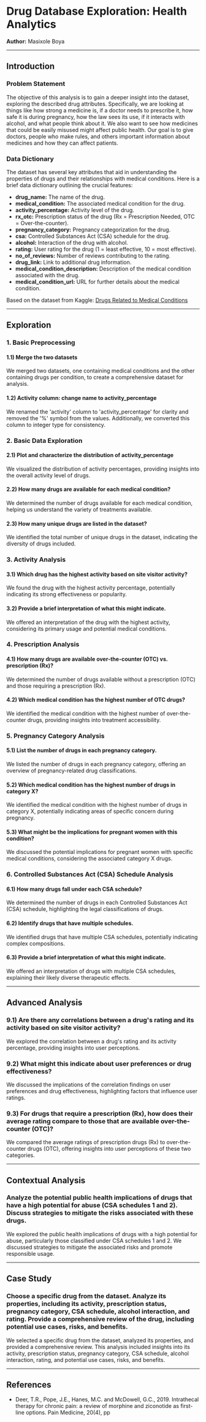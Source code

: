 # Drug Database Exploration: Health Analytics

**Author:** Masixole Boya

---

## Introduction

### Problem Statement

The objective of this analysis is to gain a deeper insight into the dataset, exploring the described drug attributes. Specifically, we are looking at things like how strong a medicine is, if a doctor needs to prescribe it, how safe it is during pregnancy, how the law sees its use, if it interacts with alcohol, and what people think about it. We also want to see how medicines that could be easily misused might affect public health. Our goal is to give doctors, people who make rules, and others important information about medicines and how they can affect patients.

### Data Dictionary

The dataset has several key attributes that aid in understanding the properties of drugs and their relationships with medical conditions. Here is a brief data dictionary outlining the crucial features:

- **drug_name:** The name of the drug.
- **medical_condition:** The associated medical condition for the drug.
- **activity_percentage:** Activity level of the drug.
- **rx_otc:** Prescription status of the drug (Rx = Prescription Needed, OTC = Over-the-counter).
- **pregnancy_category:** Pregnancy categorization for the drug.
- **csa:** Controlled Substances Act (CSA) schedule for the drug.
- **alcohol:** Interaction of the drug with alcohol.
- **rating:** User rating for the drug (1 = least effective, 10 = most effective).
- **no_of_reviews:** Number of reviews contributing to the rating.
- **drug_link:** Link to additional drug information.
- **medical_condition_description:** Description of the medical condition associated with the drug.
- **medical_condition_url:** URL for further details about the medical condition.

Based on the dataset from Kaggle: [Drugs Related to Medical Conditions](https://www.kaggle.com/datasets/jithinanievarghese/drugs-related-to-common-treatments/)

---

## Exploration

### 1. Basic Preprocessing

#### 1.1) Merge the two datasets

We merged two datasets, one containing medical conditions and the other containing drugs per condition, to create a comprehensive dataset for analysis.

#### 1.2) Activity column: change name to activity_percentage

We renamed the 'activity' column to 'activity_percentage' for clarity and removed the '%' symbol from the values. Additionally, we converted this column to integer type for consistency.

### 2. Basic Data Exploration

#### 2.1) Plot and characterize the distribution of activity_percentage

We visualized the distribution of activity percentages, providing insights into the overall activity level of drugs.

#### 2.2) How many drugs are available for each medical condition?

We determined the number of drugs available for each medical condition, helping us understand the variety of treatments available.

#### 2.3) How many unique drugs are listed in the dataset?

We identified the total number of unique drugs in the dataset, indicating the diversity of drugs included.

### 3. Activity Analysis

#### 3.1) Which drug has the highest activity based on site visitor activity?

We found the drug with the highest activity percentage, potentially indicating its strong effectiveness or popularity.

#### 3.2) Provide a brief interpretation of what this might indicate.

We offered an interpretation of the drug with the highest activity, considering its primary usage and potential medical conditions.

### 4. Prescription Analysis

#### 4.1) How many drugs are available over-the-counter (OTC) vs. prescription (Rx)?

We determined the number of drugs available without a prescription (OTC) and those requiring a prescription (Rx).

#### 4.2) Which medical condition has the highest number of OTC drugs?

We identified the medical condition with the highest number of over-the-counter drugs, providing insights into treatment accessibility.

### 5. Pregnancy Category Analysis

#### 5.1) List the number of drugs in each pregnancy category.

We listed the number of drugs in each pregnancy category, offering an overview of pregnancy-related drug classifications.

#### 5.2) Which medical condition has the highest number of drugs in category X?

We identified the medical condition with the highest number of drugs in category X, potentially indicating areas of specific concern during pregnancy.

#### 5.3) What might be the implications for pregnant women with this condition?

We discussed the potential implications for pregnant women with specific medical conditions, considering the associated category X drugs.

### 6. Controlled Substances Act (CSA) Schedule Analysis

#### 6.1) How many drugs fall under each CSA schedule?

We determined the number of drugs in each Controlled Substances Act (CSA) schedule, highlighting the legal classifications of drugs.

#### 6.2) Identify drugs that have multiple schedules.

We identified drugs that have multiple CSA schedules, potentially indicating complex compositions.

#### 6.3) Provide a brief interpretation of what this might indicate.

We offered an interpretation of drugs with multiple CSA schedules, explaining their likely diverse therapeutic effects.

---

## Advanced Analysis

### 9.1) Are there any correlations between a drug's rating and its activity based on site visitor activity?

We explored the correlation between a drug's rating and its activity percentage, providing insights into user perceptions.

### 9.2) What might this indicate about user preferences or drug effectiveness?

We discussed the implications of the correlation findings on user preferences and drug effectiveness, highlighting factors that influence user ratings.

### 9.3) For drugs that require a prescription (Rx), how does their average rating compare to those that are available over-the-counter (OTC)?

We compared the average ratings of prescription drugs (Rx) to over-the-counter drugs (OTC), offering insights into user perceptions of these two categories.

---

## Contextual Analysis

### Analyze the potential public health implications of drugs that have a high potential for abuse (CSA schedules 1 and 2). Discuss strategies to mitigate the risks associated with these drugs.

We explored the public health implications of drugs with a high potential for abuse, particularly those classified under CSA schedules 1 and 2. We discussed strategies to mitigate the associated risks and promote responsible usage.

---

## Case Study

### Choose a specific drug from the dataset. Analyze its properties, including its activity, prescription status, pregnancy category, CSA schedule, alcohol interaction, and rating. Provide a comprehensive review of the drug, including potential use cases, risks, and benefits.

We selected a specific drug from the dataset, analyzed its properties, and provided a comprehensive review. This analysis included insights into its activity, prescription status, pregnancy category, CSA schedule, alcohol interaction, rating, and potential use cases, risks, and benefits.

---

## References

- Deer, T.R., Pope, J.E., Hanes, M.C. and McDowell, G.C., 2019. Intrathecal therapy for chronic pain: a review of morphine and ziconotide as first-line options. Pain Medicine, 20(4), pp


